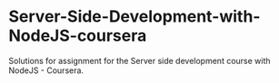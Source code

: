 # Server-Side-Development-with-NodeJS-coursera
Solutions for assignment for the Server side development course with NodeJS - Coursera. 
